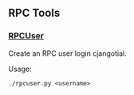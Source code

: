 RPC Tools
---------------------

### [RPCUser](/share/rpcuser) ###

Create an RPC user login cjangotial.

Usage:

    ./rpcuser.py <username>
